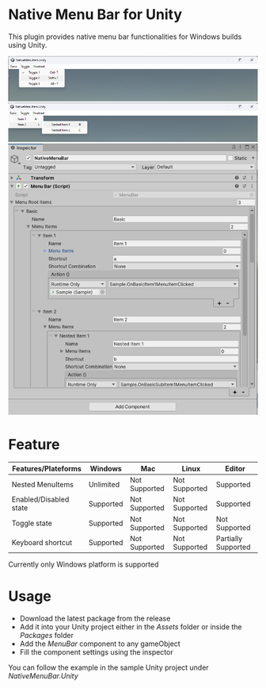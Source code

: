 # Native Menu Bar for Unity

This plugin provides native menu bar functionalities for Windows builds using Unity.

![Screenshot1](Screen1.png)
![Screenshot1](Screen2.png)
![Screenshot1](Screen3.png)

# Feature

| Features/Plateforms    | Windows   | Mac           | Linux         | Editor              |
|------------------------|-----------|---------------|---------------|---------------------|
| Nested MenuItems       | Unlimited | Not Supported | Not Supported | Supported           |
| Enabled/Disabled state | Supported | Not Supported | Not Supported | Supported           |
| Toggle state           | Supported | Not Supported | Not Supported | Not Supported       |
| Keyboard shortcut      | Supported | Not Supported | Not Supported | Partially Supported |


Currently only Windows platform is supported

# Usage

 - Download the latest package from the release
 - Add it into your Unity project either in the *Assets* folder or inside the *Packages* folder
 - Add the *MenuBar* component to any gameObject
 - Fill the component settings using the inspector

You can follow the example in the sample Unity project under *NativeMenuBar.Unity*